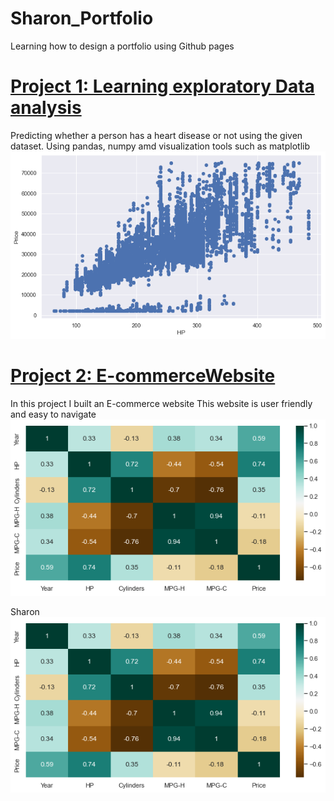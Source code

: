# Sharon_Portfolio
Learning how to design a portfolio using Github pages
# [Project 1:  Learning exploratory Data analysis](https://github.com/ROSINA365/Exploratory-Data-Analysis-with-Python)
Predicting whether a person has a heart disease or not using the given dataset.
Using pandas, numpy amd visualization tools such as matplotlib
![](/Images/scatter%20plot.png)

# [Project 2: E-commerceWebsite](https://github.com/ROSINA365/E--commerce-Website)
In this project I built an E-commerce website
This website is user friendly and easy to navigate
![](/Images/heatmap.png)

Sharon
![](\Images/heatmap.png)
